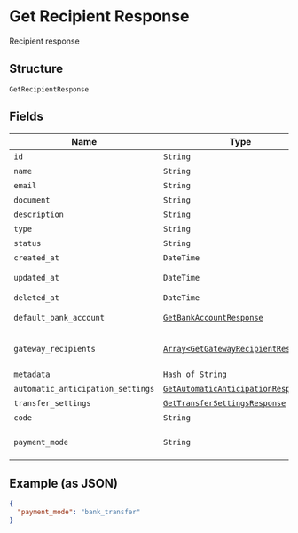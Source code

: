 
# Get Recipient Response

Recipient response

## Structure

`GetRecipientResponse`

## Fields

| Name | Type | Tags | Description |
|  --- | --- | --- | --- |
| `id` | `String` | Optional | Id |
| `name` | `String` | Optional | Name |
| `email` | `String` | Optional | Email |
| `document` | `String` | Optional | Document |
| `description` | `String` | Optional | Description |
| `type` | `String` | Optional | Type |
| `status` | `String` | Optional | Status |
| `created_at` | `DateTime` | Optional | Creation date |
| `updated_at` | `DateTime` | Optional | Last update date |
| `deleted_at` | `DateTime` | Optional | Deletion date |
| `default_bank_account` | [`GetBankAccountResponse`](../../doc/models/get-bank-account-response.md) | Optional | Default bank account |
| `gateway_recipients` | [`Array<GetGatewayRecipientResponse>`](../../doc/models/get-gateway-recipient-response.md) | Optional | Info about the recipient on the gateway |
| `metadata` | `Hash of String` | Optional | Metadata |
| `automatic_anticipation_settings` | [`GetAutomaticAnticipationResponse`](../../doc/models/get-automatic-anticipation-response.md) | Optional | - |
| `transfer_settings` | [`GetTransferSettingsResponse`](../../doc/models/get-transfer-settings-response.md) | Optional | - |
| `code` | `String` | Optional | Recipient code |
| `payment_mode` | `String` | Optional | Payment mode<br>**Default**: `'bank_transfer'` |

## Example (as JSON)

```json
{
  "payment_mode": "bank_transfer"
}
```

